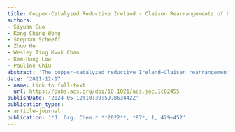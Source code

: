 ```yaml
---
title: Copper-Catalyzed Reductive Ireland - Claisen Rearrangements of Propargylic Acrylates and Allylic Allenoates
authors:
- Siyuan Guo
- Kong Ching Wong
- Stephan Scheeff
- Zhuo He
- Wesley Ting Kwok Chan
- Kam-Hung Low
- Pauline Chiu
abstract: 'The copper-catalyzed reductive Ireland–Claisen rearrangement of propargylic acrylates led to 3,4-allenoic acids. The use of silanes or pinacolborane as stoichiometric reducing agents and triethylphosphite as a ligand facilitated the divergent and complementary selectivity for the synthesis of diastereomeric anti- and syn-rearranged products, respectively. Copper-catalyzed reductive Ireland–Claisen rearrangement of allylic 2,3-allenoates proceeded effectively only when pinacolborane was used as a reductant to generate various 1,5-dienes in excellent yields and with good diastereoselectivities in some cases. Mechanistic studies showed that the silyl and boron enolates, rather than the copper enolate, underwent a stereospecific rearrangement via a chairlike transition state to afford the corresponding Claisen rearrangement products.'
date: '2021-12-17'
- name: Link to full-text
  url: https://pubs.acs.org/doi/10.1021/acs.joc.1c02455
publishDate: '2024-05-12T10:39:59.863442Z'
publication_types:
- article-journal
publication: '*J. Org. Chem.* **2022**, *87*, 1, 429–452'
---
```

